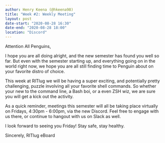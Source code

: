 ```yaml
---
author: Henry Keena (@hkeena98)
title: "Week #2: Weekly Meeting"
layout: post
date-start: "2020-08-28 16:30"
date-end: "2020-08-28 18:00"
location: "Discord"
---
```


Attention All Penguins,

I hope you are all doing alright, and the new semester has found you well so far. But even with the semester starting up, and everything going on in the world right now, we hope you are all still finding time to Penguin about on your favorite distro of choice.

This week at RITlug we will be having a super exciting, and potentially pretty challenging, puzzle involving all your favorite shell commands. So whether your new to the command line, a Bash boi, or a even ZSH wiz, we are sure you will get a kick out the activity.

As a quick reminder, meetings this semester will all be taking place virtually on Fridays, 4:30pm - 6:00pm, via the new Discord. Feel free to engage with us there, or continue to hangout with us on Slack as well.

I look forward to seeing you Friday! Stay safe, stay healthy.

Sincerely,
RITlug eBoard
